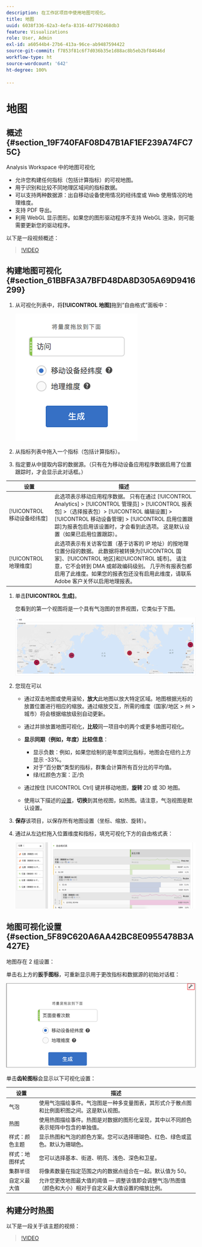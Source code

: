 ```yaml
---
description: 在工作区项目中使用地图可视化。
title: 地图
uuid: 6038f336-62a3-4efa-8316-4d7792468db3
feature: Visualizations
role: User, Admin
exl-id: a60544b4-27b6-413a-96ce-ab9487594422
source-git-commit: f7853f81c6f7d036b35e1d88ac8b5eb2bf84646d
workflow-type: ht
source-wordcount: '642'
ht-degree: 100%

---
```


# 地图

## 概述 {#section_19F740FAF08D47B1AF1EF239A74FC75C}

Analysis Workspace 中的地图可视化

* 允许您构建任何指标（包括计算指标）的可视地图。
* 用于识别和比较不同地理区域间的指标数据。
* 可以支持两种数据源：出自移动设备使用情况的经纬度或 Web 使用情况的地理维度。
* 支持 PDF 导出。
* 利用 WebGL 显示图形。如果您的图形驱动程序不支持 WebGL 渲染，则可能需要更新您的驱动程序。

以下是一段视频概述：

>[!VIDEO](https://video.tv.adobe.com/v/23559/?quality=12)

## 构建地图可视化 {#section_61BBFA3A7BFD48DA8D305A69D9416299}

1. 从可视化列表中，将&#x200B;**[!UICONTROL 地图]**&#x200B;拖到“自由格式”面板中：

   ![](assets/map-viz1.png)

1. 从指标列表中拖入一个指标（包括计算指标）。
1. 指定要从中提取内容的数据源。（只有在为移动设备应用程序数据启用了位置跟踪时，才会显示此对话框。）

| 设置 | 描述 |
| --- | --- |
| [!UICONTROL 移动设备经纬度] | 此选项表示移动应用程序数据。 只有在通过 [!UICONTROL Analytics] > [!UICONTROL 管理员] > [!UICONTROL 报表包] >（选择报表包）> [!UICONTROL 编辑设置] > [!UICONTROL 移动设备管理] > [!UICONTROL 启用位置跟踪]为报表包启用该设置时，才会看到此选项。 这是默认设置（如果已启用位置跟踪）。 |
| [!UICONTROL 地理维度] | 此选项表示有关访客位置（基于访客的 IP 地址）的按地理位置分段的数据。 此数据将被转换为[!UICONTROL 国家]、[!UICONTROL 地区]和[!UICONTROL 城市]。 请注意，它不会转到 DMA 或邮政编码级别。 几乎所有报表包都启用了此维度。如果您的报表包还没有启用此维度，请联系 Adobe 客户关怀以启用地理报表。 |

1. 单击&#x200B;**[!UICONTROL 生成]**。

   您看到的第一个视图将是一个具有气泡图的世界视图，它类似于下图。

   ![](assets/bubble-world-view.png)

1. 您现在可以

   * 通过双击地图或使用滚轮，**放大**&#x200B;此地图以放大特定区域。地图根据光标的放置位置进行相应的缩放。通过缩放交互，所需的维度（国家/地区 > 州 > 城市）将会根据缩放级别自动更新。
   * 通过并排放置地图可视化，**比较**&#x200B;同一项目中的两个或更多地图可视化。
   * **显示同期（例如，年度）比较信息**：

      * 显示负数：例如，如果您绘制的是年度同比指标，地图会在纽约上方显示 -33%。
      * 对于“百分数”类型的指标，群集会计算所有百分比的平均值。
      * 绿/红颜色方案：正/负
   * 通过按住 [!UICONTROL Ctrl] 键并移动地图，**旋转** 2D 或 3D 地图。

   * 使用以下描述的[设置](/help/analyze/analysis-workspace/visualizations/map-visualization.md#section_5F89C620A6AA42BC8E0955478B3A427E)，**切换**&#x200B;到其他视图，如热图。请注意，气泡视图是默认设置。


1. **保存**&#x200B;该项目，以保存所有地图设置（坐标、缩放、旋转）。
1. 通过从左边栏拖入位置维度和指标，填充可视化下方的自由格式表：

   ![](assets/location-dimensions.png)

## 地图可视化设置 {#section_5F89C620A6AA42BC8E0955478B3A427E}

地图存在 2 组设置：

单击右上方的&#x200B;**扳手图标**，可重新显示用于更改指标和数据源的初始对话框：

![](assets/map-wrench.png)

单击&#x200B;**齿轮图标**&#x200B;会显示以下可视化设置：

| 设置 | 描述 |
|--- |--- |
| 气泡 | 使用气泡描绘事件。气泡图是一种多变量图表，其形式介于散点图和比例面积图之间。这是默认视图。 |
| 热图 | 使用热图描绘事件。热图是对数据的图形化呈现，其中以不同颜色表示矩阵中包含的单独值。 |
| 样式：颜色主题 | 显示热图和气泡的颜色方案。您可以选择珊瑚色、红色、绿色或蓝色。默认为珊瑚色。 |
| 样式：地图样式 | 您可以选择基本、街道、明亮、浅色、深色和卫星。 |
| 集群半径 | 将像素数量在指定范围之内的数据点组合在一起。默认值为 50。 |
| 自定义最大值 | 允许您更改地图最大值的阈值 — 调整该值即会调整气泡/热图值（颜色和大小）相对于自定义最大值设置的缩放比例。 |

## 构建分时热图

以下是一段关于该主题的视频：

>[!VIDEO](https://video.tv.adobe.com/v/26991/?quality=12)
